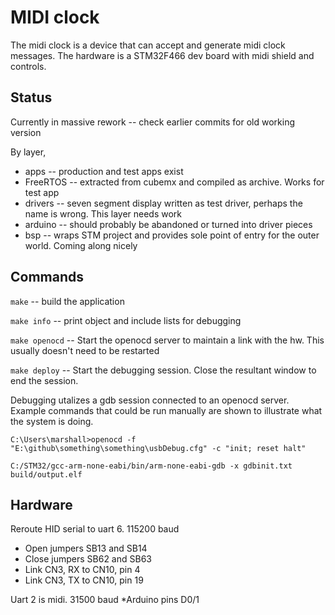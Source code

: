 # MIDI clock
The midi clock is a device that can accept and generate midi clock messages.  The hardware is a STM32F466 dev board with midi shield and controls.

## Status
Currently in massive rework -- check earlier commits for old working version

By layer,
* apps -- production and test apps exist
* FreeRTOS -- extracted from cubemx and compiled as archive.  Works for test app
* drivers -- seven segment display written as test driver, perhaps the name is wrong.  This layer needs work
* arduino -- should probably be abandoned or turned into driver pieces
* bsp -- wraps STM project and provides sole point of entry for the outer world.  Coming along nicely

## Commands
`make` -- build the application

`make info` -- print object and include lists for debugging

`make openocd` -- Start the openocd server to maintain a link with the hw.  This usually doesn't need to be restarted

`make deploy` -- Start the debugging session.  Close the resultant window to end the session.

Debugging utalizes a gdb session connected to an openocd server.  Example commands that could be run manually are shown to illustrate what the system is doing.
```
C:\Users\marshall>openocd -f "E:\github\something\something\usbDebug.cfg" -c "init; reset halt"

C:/STM32/gcc-arm-none-eabi/bin/arm-none-eabi-gdb -x gdbinit.txt build/output.elf
```

## Hardware
Reroute HID serial to uart 6. 115200 baud
* Open jumpers SB13 and SB14
* Close jumpers SB62 and SB63
* Link CN3, RX to CN10, pin 4
* Link CN3, TX to CN10, pin 19

Uart 2 is midi. 31500 baud
*Arduino pins D0/1
